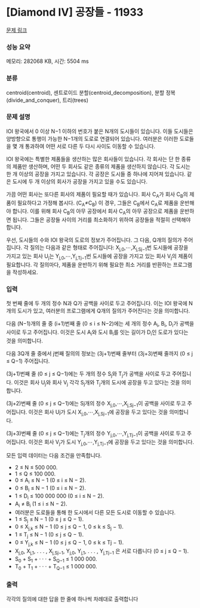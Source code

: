 # [Diamond IV] 공장들 - 11933 

[문제 링크](https://www.acmicpc.net/problem/11933) 

### 성능 요약

메모리: 282068 KB, 시간: 5504 ms

### 분류

centroid(centroid), 센트로이드 분할(centroid_decomposition), 분할 정복(divide_and_conquer), 트리(trees)

### 문제 설명

<p>IOI 왕국에서 0 이상 N−1 이하의 번호가 붙은 N개의 도시들이 있습니다. 이들 도시들은 양방향으로 통행이 가능한 N−1개의 도로로 연결되어 있습니다. 여러분은 이러한 도로들을 몇 개 통과하여 어떤 서로 다른 두 다시 사이도 이동할 수 있습니다.</p>

<p>IOI 왕국에는 특별한 제품들을 생산하는 많은 회사들이 있습니다. 각 회사는 단 한 종류의 제품만 생산하며, 어떤 두 회사도 같은 종류의 제품을 생산하지 않습니다. 각 도시는 한 개 이상의 공장을 가지고 있습니다. 각 공장은 도시들 중 하나에 지어져 있습니다. 같은 도시에 두 개 이상의 회사가 공장을 가지고 있을 수도 있습니다.</p>

<p>가끔 어떤 회사는 또다른 회사의 제품이 필요할 때가 있습니다. 회사 C<sub>A</sub>가 회사 C<sub>B</sub>의 제품이 필요하다고 가정해 봅시다. (C<sub>A</sub>≠C<sub>B</sub>) 이 경우, 그들은 C<sub>B</sub>에서 C<sub>A</sub>로 제품을 운반해야 합니다. 이를 위해 회사 C<sub>B</sub>의 아무 공장에서 회사 C<sub>A</sub>의 아무 공장으로 제품을 운반하면 됩니다. 그들은 공장들 사이의 거리를 최소화하기 위하여 공장들을 적절히 선택해야 합니다.</p>

<p>우선, 도시들의 수와 IOI 왕국의 도로의 정보가 주어집니다. 그 다음, Q개의 질의가 주어집니다. 각 질의는 다음과 같은 형태로 주어집니다: X<sub>j,0</sub>,⋯,X<sub>j,Sj−1</sub>번 도시들에 공장을 가지고 있는 회사 U<sub>j</sub>는 Y<sub>j,0</sub>,⋯,Y<sub>j,Tj−1</sub>번 도시들에 공장을 가지고 있는 회사 V<sub>j</sub>의 제품이 필요합니다. 각 질의마다, 제품을 운반하기 위해 필요한 최소 거리를 반환하는 프로그램을 작성하세요.</p>

### 입력 

 <p>첫 번째 줄에 두 개의 정수 N과 Q가 공백을 사이로 두고 주어집니다. 이는 IOI 왕국에 N개의 도시가 있고, 여러분의 프로그램에게 Q개의 질의가 주어진다는 것을 의미합니다.</p>

<p>다음 (N−1)개의 줄 중 (i+1)번째 줄 (0 ≤ i ≤ N−2)에는 세 개의 정수 A<sub>i</sub>, B<sub>i</sub>, D<sub>i</sub>가 공백을 사이로 두고 주어집니다. 이것은 도시 A<sub>i</sub>와 도시 B<sub>i</sub>를 잇는 길이가 D<sub>i</sub>인 도로가 있다는 것을 의미합니다.</p>

<p>다음 3Q개 줄 중에서 j번째 질의의 정보는 (3j+1)번째 줄부터 (3j+3)번째 줄까지 (0 ≤ j ≤ Q−1) 주어집니다.</p>

<p>(3j+1)번째 줄 (0 ≤ j ≤ Q−1)에는 두 개의 정수 S<sub>j</sub>와 T<sub>j</sub>가 공백을 사이로 두고 주어집니다. 이것은 회사 U<sub>j</sub>와 회사 V<sub>j</sub> 각각 S<sub>j</sub>개와 T<sub>j</sub>개의 도시에 공장을 두고 있다는 것을 의미합니다.</p>

<p>(3j+2)번째 줄 (0 ≤ j ≤ Q−1)에는 Sj개의 정수 X<sub>j,0</sub>,⋯,X<sub>j,Sj−1</sub>이 공백을 사이로 두고 주어집니다. 이것은 회사 Uj가 도시 X<sub>j,0</sub>,⋯,X<sub>j,Sj−1</sub>에 공장을 두고 있다는 것을 의미합니다.</p>

<p>(3j+3)번째 줄 (0 ≤ j ≤ Q−1)에는 T<sub>j</sub>개의 정수 Y<sub>j,0</sub>,⋯,Y<sub>j,Tj−1</sub>이 공백을 사이로 두고 주어집니다. 이것은 회사 V<sub>j</sub>가 도시 Y<sub>j,0</sub>,⋯,Y<sub>j,Tj−1</sub>에 공장을 두고 있다는 것을 의미합니다.</p>

<p>모든 입력 데이터는 다음 조건을 만족합니다.</p>

<ul>
	<li>2 ≤ N ≤ 500 000.</li>
	<li>1 ≤ Q ≤ 100 000.</li>
	<li>0 ≤ A<sub>i</sub> ≤ N − 1 (0 ≤ i ≤ N − 2).</li>
	<li>0 ≤ B<sub>i</sub> ≤ N − 1 (0 ≤ i ≤ N − 2).</li>
	<li>1 ≤ D<sub>i</sub> ≤ 100 000 000 (0 ≤ i ≤ N − 2).</li>
	<li>A<sub>i</sub> ≠ B<sub>i</sub> (1 ≤ i ≤ N − 2).</li>
	<li>여러분은 도로들을 통해 한 도시에서 다른 모든 도시로 이동할 수 있습니다.</li>
	<li>1 ≤ S<sub>j</sub> ≤ N − 1 (0 ≤ j ≤ Q − 1).</li>
	<li>0 ≤ X<sub>j,k</sub> ≤ N − 1 (0 ≤ j ≤ Q − 1, 0 ≤ k ≤ S<sub>j</sub> − 1).</li>
	<li>1 ≤ T<sub>j</sub> ≤ N − 1 (0 ≤ j ≤ Q − 1).</li>
	<li>0 ≤ Y<sub>j,k</sub> ≤ N − 1 (0 ≤ j ≤ Q − 1, 0 ≤ k ≤ Tj − 1).</li>
	<li>X<sub>j,0</sub>, X<sub>j,1</sub>, . . . , X<sub>j,Sj−1</sub>, Y<sub>j,0</sub>, Y<sub>j,1</sub>, . . . , Y<sub>j,Tj−1</sub> 은 서로 다릅니다 (0 ≤ j ≤ Q − 1).</li>
	<li>S<sub>0</sub> + S<sub>1</sub> + · · · + S<sub>Q−1</sub> ≤ 1 000 000.</li>
	<li>T<sub>0</sub> + T<sub>1</sub> + · · · + T<sub>Q−1</sub> ≤ 1 000 000.</li>
</ul>

### 출력 

 <p>각각의 질의에 대한 답을 한 줄에 하나씩 차례대로 출력합니다</p>

